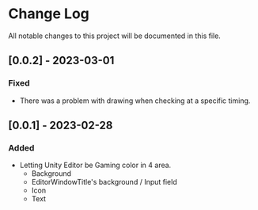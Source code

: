 # Change Log
All notable changes to this project will be documented in this file.

## [0.0.2] - 2023-03-01
### Fixed
- There was a problem with drawing when checking at a specific timing. 

## [0.0.1] - 2023-02-28
### Added
- Letting Unity Editor be Gaming color in 4 area.
  - Background
  - EditorWindowTitle's background / Input field
  - Icon 
  - Text